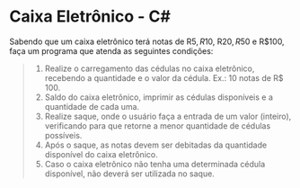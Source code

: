 # Caixa Eletrônico - C#

Sabendo que um caixa eletrônico terá notas de R$5, R$10, R$20, R$50 e R$100, faça um programa que atenda as seguintes condições:  

> 1. Realize o carregamento das cédulas no caixa eletrônico, recebendo a quantidade e o valor da cédula. Ex.: 10 notas de R$ 100.  
> 2. Saldo do caixa eletrônico, imprimir as cédulas disponíveis e a quantidade de cada uma.  
> 3. Realize saque, onde o usuário faça a entrada de um valor (inteiro), verificando para que retorne a menor quantidade de cédulas possíveis.  
> 4. Após o saque, as notas devem ser debitadas da quantidade disponível do caixa eletrônico.  
> 5. Caso o caixa eletrônico não tenha uma determinada cédula disponível, não deverá ser utilizada no saque.  
